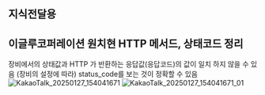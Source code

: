 ## 지식전달용

## 이글루코퍼레이션 원치현 HTTP 메서드, 상태코드 정리
장비에서의 상태값과 HTTP 가 반환하는 응답값(응답코드)의 값이 일치 하지 않을 수 있음 (장비의 설정에 따라)
status_code를 보는 것이 정확할 수 있음
![KakaoTalk_20250127_154041671](https://github.com/user-attachments/assets/cf7a36ae-2f88-4125-b14e-d1d46abdfb15)
![KakaoTalk_20250127_154041671_01](https://github.com/user-attachments/assets/1456f0b2-9e09-49f1-9471-0b661b701fcd)


